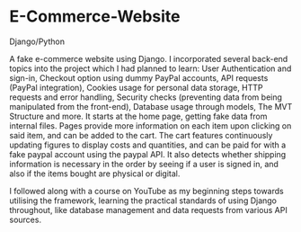 # E-Commerce-Website

Django/Python

A fake e-commerce website using Django. I incorporated several back-end topics into the project which I had planned to learn: User Authentication and sign-in, Checkout option using dummy PayPal accounts, API requests (PayPal integration), Cookies usage for personal data storage, HTTP requests and error handling, Security checks (preventing data from being manipulated from the front-end), Database usage through models, The MVT Structure and more. It starts at the home page, getting fake data from internal files. Pages provide more information on each item upon clicking on said item, and can be added to the cart. The cart features continuously updating figures to display costs and quantities, and can be paid for with a fake paypal account using the paypal API. It also detects whether shipping information is necessary in the order by seeing if a user is signed in, and also if the items bought are physical or digital.

I followed along with a course on YouTube as my beginning steps towards utilising the framework, learning the practical standards of using Django throughout, like database management and data requests from various API sources.
